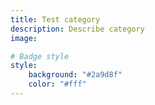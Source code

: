 ```yaml
---
title: Test category
description: Describe category
image:

# Badge style
style:
    background: "#2a9d8f"
    color: "#fff"
---
```

